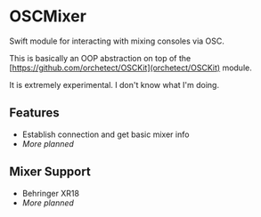# OSCMixer

Swift module for interacting with mixing consoles via OSC.

This is basically an OOP abstraction on top of the [https://github.com/orchetect/OSCKit](orchetect/OSCKit) module.

It is extremely experimental. I don't know what I'm doing.

## Features

* Establish connection and get basic mixer info
* _More planned_

## Mixer Support

* Behringer XR18
* _More planned_
